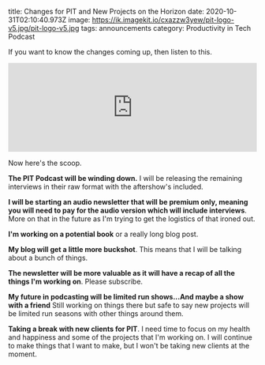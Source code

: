 title: Changes for PIT and New Projects on the Horizon
date: 2020-10-31T02:10:40.973Z
image: https://ik.imagekit.io/cxazzw3yew/pit-logo-v5.jpg/pit-logo-v5.jpg
tags: announcements
category: Productivity in Tech Podcast

If you want to know the changes coming up, then listen to this.

<iframe width="100%" height="180" frameborder="no" scrolling="no" seamless src="https://share.transistor.fm/e/0e037bba"></iframe>

Now here's the scoop. 

**The PIT Podcast will be winding down.** I will be releasing the remaining interviews in their raw format with the aftershow's included.

**I will be starting an audio newsletter that will be premium only, meaning you will need to pay for the audio version which will include interviews**. More on that in the future as I'm trying to get the logistics of that ironed out.

**I'm working on a potential book** or a really long blog post.

**My blog will get a little more buckshot**. This means that I will be talking about a bunch of things.

**The newsletter will be more valuable as it will have a recap of all the things I'm working on**. Please subscribe.

**My future in podcasting will be limited run shows...And maybe a show with a friend** Still working on things there but safe to say new projects will be limited run seasons with other things around them.

**Taking a break with new clients for PIT**. I need time to focus on my health and happiness and some of the projects that I'm working on. I will continue to make things that I want to make, but I won't be taking new clients at the moment.
